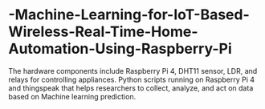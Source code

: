 # -Machine-Learning-for-IoT-Based-Wireless-Real-Time-Home-Automation-Using-Raspberry-Pi
The hardware components include Raspberry Pi 4, DHT11 sensor, LDR, and relays for controlling appliances. Python scripts running on Raspberry Pi 4 and thingspeak that helps researchers to collect, analyze, and act on data based on Machine learning prediction.
